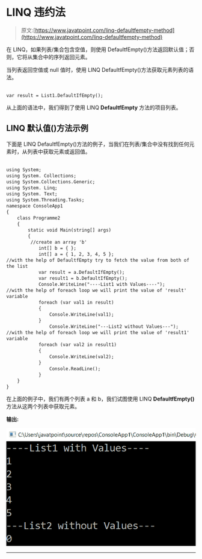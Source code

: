 # LINQ 违约法

> 原文:[https://www.javatpoint.com/linq-defaultfempty-method](https://www.javatpoint.com/linq-defaultfempty-method)

在 LINQ，如果列表/集合包含空值，则使用 DefaultfEmpty()方法返回默认值；否则，它将从集合中的序列返回元素。

当列表返回空值或 null 值时，使用 LINQ DefaultfEmpty()方法获取元素列表的语法。

```

var result = List1.DefaultIfEmpty();

```

从上面的语法中，我们得到了使用 LINQ **DefaultfEmpty** 方法的项目列表。

## LINQ 默认值()方法示例

下面是 LINQ DefaultfEmpty()方法的例子，当我们在列表/集合中没有找到任何元素时，从列表中获取元素或返回值。

```

using System;
using System. Collections;
using System.Collections.Generic;
using System. Linq;
using System. Text;
using System.Threading.Tasks;
namespace ConsoleApp1
{
    class Programme2
    {
        static void Main(string[] args)
        {   
         //create an array 'b'        
            int[] b = { };
            int[] a = { 1, 2, 3, 4, 5 };
//with the help of DefaultfEmpty try to fetch the value from both of the list
            var result = a.DefaultIfEmpty();
            var result1 = b.DefaultIfEmpty();
            Console.WriteLine("----List1 with Values----");
//with the help of foreach loop we will print the value of 'result' variable 
            foreach (var val1 in result)
            {
                Console.WriteLine(val1);
            }
                Console.WriteLine("---List2 without Values---");
//with the help of foreach loop we will print the value of 'result1' variable 
            foreach (var val2 in result1)
            {
                Console.WriteLine(val2);
            }
                Console.ReadLine();
            }
    }
}

```

在上面的例子中，我们有两个列表 a 和 b，我们试图使用 LINQ **DefaultfEmpty()** 方法从这两个列表中获取元素。

**输出:**

![LINQ DefaultfEmpty() Method](img/22d8938a15634bca05c4e6a3f4278024.png)

* * *